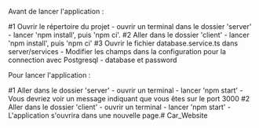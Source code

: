 Avant de lancer l'application :

#1 Ouvrir le répertoire du projet - ouvrir un terminal dans le dossier 'server' - lancer 'npm install', puis 'npm ci'.
#2 Aller dans le dossier 'client' - lancer 'npm install', puis 'npm ci'
#3 Ouvrir le fichier database.service.ts dans server/services
    - Modifier les champs dans la configuration pour la connection avec Postgresql - database et password


Pour lancer l'application : 

#1 Aller dans le dossier 'server' - ouvrir un terminal - lancer 'npm start'
    - Vous devriez voir un message indiquant que vous êtes sur le port 3000
#2 Aller dans le dossier 'client' - ouvrir un terminal - lancer 'npm start'
    - L'application s'ouvrira dans une nouvelle page.# Car_Website
